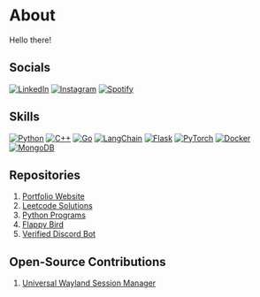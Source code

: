 # About
Hello there!

## Socials
[![LinkedIn](https://custom-icon-badges.demolab.com/badge/LinkedIn-0A66C2?logo=linkedin-white&logoColor=fff)](https://linkedin.com/in/muditmehta07)
[![Instagram](https://img.shields.io/badge/Instagram-%23E4405F.svg?logo=Instagram&logoColor=white)](https://instagram.com/muditmehta07)
[![Spotify](https://img.shields.io/badge/Spotify-1ED760?logo=spotify&logoColor=white)](https://open.spotify.com/user/vo1g5gy0xd2n4pkww3p7n4abm)


## Skills
[![Python](https://img.shields.io/badge/Python-3776AB?logo=python&logoColor=fff)](#)
[![C++](https://img.shields.io/badge/C++-%2300599C.svg?logo=c%2B%2B&logoColor=white)](#)
[![Go](https://img.shields.io/badge/Go-%2300ADD8.svg?&logo=go&logoColor=white)](#)
[![LangChain](https://img.shields.io/badge/LangChain-1c3c3c.svg?logo=langchain&logoColor=white)](#)
[![Flask](https://img.shields.io/badge/Flask-000?logo=flask&logoColor=fff)](#)
[![PyTorch](https://img.shields.io/badge/PyTorch-ee4c2c?logo=pytorch&logoColor=white)](#)
[![Docker](https://img.shields.io/badge/Docker-2496ED?logo=docker&logoColor=fff)](#)
[![MongoDB](https://img.shields.io/badge/MongoDB-%234ea94b.svg?logo=mongodb&logoColor=white)](#)

## Repositories
1. [Portfolio Website](https://mudits-portfolio.onrender.com/)
2. [Leetcode Solutions](https://github.com/muditmehta07/Leetcode)
3. [Python Programs](https://github.com/muditmehta07/Python-Programs)
5. [Flappy Bird](https://github.com/muditmehta07/Flappy-Bird)
6. [Verified Discord Bot](https://github.com/muditmehta07/Michelle-Archived)

## Open-Source Contributions
1. [Universal Wayland Session Manager](https://github.com/Vladimir-csp/uwsm)
